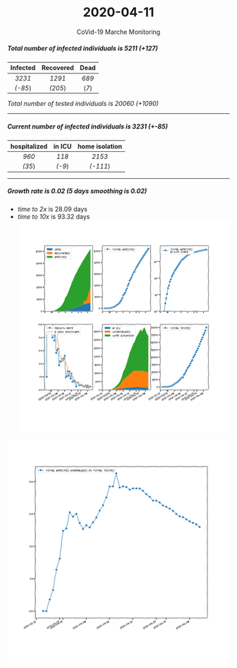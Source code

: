 <div align='center'>

# 2020-04-11
CoVid-19 Marche Monitoring
</div>

##### Total number of infected individuals is 5211 (+127)
Infected | Recovered | Dead
:---: | :---: | :---:
*3231* | *1291* | *689*
*(-85*) | *(205*) | (*7*)

*Total number of tested individuals is 20060 (+1090)*
***
##### Current number of infected individuals is 3231 (+-85)
hospitalized | in ICU | home isolation
:---: | :---: | :---:
*960* |*118* |*2153*
*(35*) |*(-9*) |*(-111*)
***
##### Growth rate is 0.02 (5 days smoothing is 0.02)
- *time to 2x* is 28.09 days
- *time to 10x* is 93.32 days
![stats][stats]

![infected_normalized][infected_normalized]

[stats]: stats_Marche.png
[infected_normalized]: infected_normalized_Marche.png
